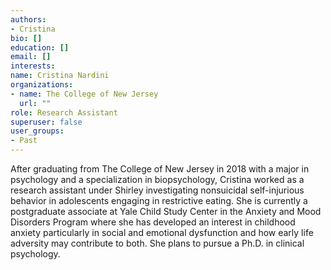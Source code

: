 ```yaml
---
authors:
- Cristina
bio: []
education: []
email: []
interests:
name: Cristina Nardini
organizations:
- name: The College of New Jersey
  url: ""
role: Research Assistant
superuser: false
user_groups:
- Past
---
```


After graduating from The College of New Jersey in 2018 with a major in psychology and a specialization in biopsychology, Cristina worked as a research assistant under Shirley investigating nonsuicidal self-injurious behavior in adolescents engaging in restrictive eating. She is currently a postgraduate associate at Yale Child Study Center in the Anxiety and Mood Disorders Program where she has developed an interest in childhood anxiety particularly in social and emotional dysfunction and how early life adversity may contribute to both. She plans to pursue a Ph.D. in clinical psychology.


